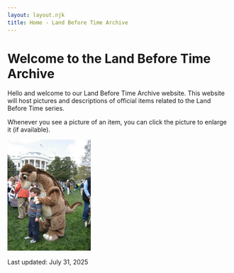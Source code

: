 ```yaml
---
layout: layout.njk
title: Home - Land Before Time Archive
---
```


# Welcome to the Land Before Time Archive

Hello and welcome to our Land Before Time Archive website. This website will host pictures and descriptions of official items related to the Land Before Time series.

Whenever you see a picture of an item, you can click the picture to enlarge it (if available).

 <a href="/images/littlefootwhitehouse.jpg" data-lightbox="img" data-title="Littlefoot at the white house.">
        <img src="/images/littlefootwhitehouse.jpg" alt="Littlefoot at the white house."
            style="height:250px; object-fit:cover;" />
 </a>

Last updated: July 31, 2025